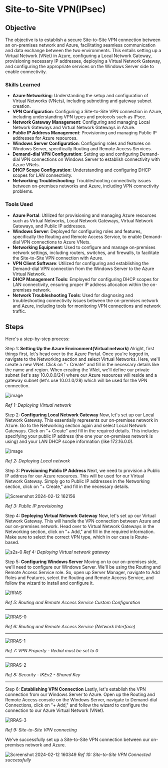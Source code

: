# Site-to-Site VPN(IPsec)

## Objective

The objective is to establish a secure Site-to-Site VPN connection between an on-premises network and Azure, facilitating seamless communication and data exchange between the two environments. This entails setting up a Virtual Network (VNet) in Azure, configuring a Local Network Gateway, provisioning necessary IP addresses, deploying a Virtual Network Gateway, and configuring the appropriate services on the Windows Server side to enable connectivity.

### Skills Learned

- **Azure Networking**: Understanding the setup and configuration of Virtual Networks (VNets), including subnetting and gateway subnet creation.
- **VPN Configuration**: Configuring a Site-to-Site VPN connection in Azure, including understanding VPN types and protocols such as IPsec.
- **Network Gateway Management**: Configuring and managing Local Network Gateways and Virtual Network Gateways in Azure.
- **Public IP Address Management**: Provisioning and managing Public IP addresses for Azure resources.
- **Windows Server Configuration**: Configuring roles and features on Windows Server, specifically Routing and Remote Access Services.
- **Demand-dial VPN Configuration**: Setting up and configuring Demand-dial VPN connections on Windows Server to establish connectivity with Azure VNets.
- **DHCP Scope Configuration**: Understanding and configuring DHCP scopes for LAN connectivity.
- **Networking Troubleshooting**: Troubleshooting connectivity issues between on-premises networks and Azure, including VPN connectivity problems.

### Tools Used

- **Azure Portal**: Utilized for provisioning and managing Azure resources such as Virtual Networks, Local Network Gateways, Virtual Network Gateways, and Public IP addresses.
- **Windows Server**: Deployed for configuring roles and features, specifically the Routing and Remote Access Service, to enable Demand-dial VPN connections to Azure VNets.
- **Networking Equipment**: Used to configure and manage on-premises network settings, including routers, switches, and firewalls, to facilitate the Site-to-Site VPN connection with Azure.
- **VPN Client Software**: Utilized for configuring and establishing the Demand-dial VPN connection from the Windows Server to the Azure Virtual Network.
- **DHCP Management Tools**: Employed for configuring DHCP scopes for LAN connectivity, ensuring proper IP address allocation within the on-premises network.
- **Network Troubleshooting Tools**: Used for diagnosing and troubleshooting connectivity issues between the on-premises network and Azure, including tools for monitoring VPN connections and network traffic.

## Steps

Here's a step-by-step process:

Step 1: **Setting Up the Azure Environment(Virtual network)**
Alright, first things first, let's head over to the Azure Portal. Once you're logged in, navigate to the Networking section and select Virtual Networks. Here, we'll create a new VNet. Click on "+ Create" and fill in the necessary details like the name and region. When creating the VNet, we'll define our private subnet (let's say 10.0.0.0/24) where our Azure resources will reside and a gateway subnet (let's use 10.0.1.0/28) which will be used for the VPN connection.


![image](https://github.com/rasheedjimoh/S2SVPN/assets/157264080/0be2751e-fb34-433f-861a-9d1130c34309)

*Ref 1: Deploying Virtual network*


Step 2: **Configuring Local Network Gateway**
Now, let's set up our Local Network Gateway. This essentially represents our on-premises network in Azure. Go to the Networking section again and select Local Network Gateways. Click on "+ Create" and fill in the required details. This includes specifying your public IP address (the one your on-premises network is using) and your LAN DHCP scope information (like 172.16.0.0).

![image](https://github.com/rasheedjimoh/S2SVPN/assets/157264080/2bb293b7-3039-4c7c-8d5f-4ebec6f11d77)

*Ref 2: Deploying Local network*

Step 3: **Provisioning Public IP Address**
Next, we need to provision a Public IP address for our Azure resources. This will be used for our Virtual Network Gateway. Simply go to Public IP addresses in the Networking section, click on "+ Create," and fill in the necessary details.

![Screenshot 2024-02-12 162156](https://github.com/rasheedjimoh/S2SVPN/assets/157264080/96f6dcea-10af-48bd-bc1b-6b98cdb14155)

*Ref 3: Public IP provisioning*

Step 4: **Deploying Virtual Network Gateway**
Now, let's set up our Virtual Network Gateway. This will handle the VPN connection between Azure and our on-premises network. Head over to Virtual Network Gateways in the Networking section, click on "+ Add," and fill in the required information. Make sure to select the correct VPN type, which in our case is Route-based.

![s2s-0](https://github.com/rasheedjimoh/S2SVPN/assets/157264080/72f47ba1-d4ad-4f04-9aaf-120b16e7ecdd)
*Ref 4: Deploying Virtual network gateway*

Step 5: **Configuring Windows Server**
Moving on to our on-premises side, we'll need to configure our Windows Server. We'll be using the Routing and Remote Access Service role. So, open up Server Manager, navigate to Add Roles and Features, select the Routing and Remote Access Service, and follow the wizard to install and configure it.

![RRAS](https://github.com/rasheedjimoh/S2SVPN/assets/157264080/e8dc75a6-ee86-4f07-acbe-090f43213b8d)

*Ref 5: Routing and Remote Access Service Custom Configuration*

-----

![RRAS-0](https://github.com/rasheedjimoh/S2SVPN/assets/157264080/7dc2c9bc-bbe2-42f7-bca2-64ee73e8015c)

*Ref 6: Routing and Remote Access Service (Network Interface)*

-----

![RRAS-1](https://github.com/rasheedjimoh/S2SVPN/assets/157264080/89ab6276-9f19-4e14-b919-6546244406bf)

*Ref 7: VPN Property - Redial must be set to 0*

-----

![RRAS-2](https://github.com/rasheedjimoh/S2SVPN/assets/157264080/d5888773-a6aa-47f3-92aa-4b8c7ae5f098)

*Ref 8: Security - IKEv2 - Shared Key*

-----


Step 6: **Establishing VPN Connection**
Lastly, let's establish the VPN connection from our Windows Server to Azure. Open up the Routing and Remote Access console on the Windows Server, navigate to Demand-dial Connections, click on "+ Add," and follow the wizard to configure the connection to our Azure Virtual Network (VNet).

![RRAS-3](https://github.com/rasheedjimoh/S2SVPN/assets/157264080/097120c0-1ca0-40d8-ae3a-5916fdc12b89)

*Ref 9: Site-to-Site VPN connecting*

We've successfully set up a Site-to-Site VPN connection between our on-premises network and Azure.

![Screenshot 2024-02-12 160349](https://github.com/rasheedjimoh/S2SVPN/assets/157264080/e11a5370-a351-4f58-a95f-2086f2f37ee5)
*Ref 10: Site-to-Site VPN Connected successfully*
